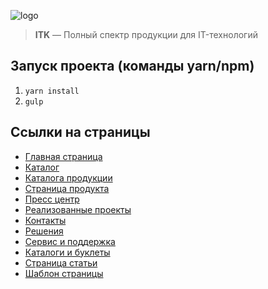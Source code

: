 ![logo](https://user-images.githubusercontent.com/29680214/119835840-dee39600-bf09-11eb-86fc-0baec7efbd6d.png)

> <strong>ITK</strong> — Полный спектр продукции для IT-технологий  

Запуск проекта (команды yarn/npm)
--------------------------------

1. `yarn install`
2. `gulp`

Ссылки на страницы
------------------

- [Главная страница](https://ilyatish.github.io/ITK)  
- [Каталог](https://ilyatish.github.io/ITK/catalog)  
- [Каталога продукции](https://ilyatish.github.io/ITK/products)  
- [Страница продукта](https://ilyatish.github.io/ITK/product)  
- [Пресс центр](https://ilyatish.github.io/ITK/presscenter)  
- [Реализованные проекты](https://ilyatish.github.io/ITK/projects)  
- [Контакты](https://ilyatish.github.io/ITK/contacts)  
- [Решения](https://ilyatish.github.io/ITK/solutions)  
- [Сервис и поддержка](https://ilyatish.github.io/ITK/service)  
- [Каталоги и буклеты](https://ilyatish.github.io/ITK/service-catalog)  
- [Страница статьи](https://ilyatish.github.io/ITK/article)  
- [Шаблон страницы](https://ilyatish.github.io/ITK/simplepage)
